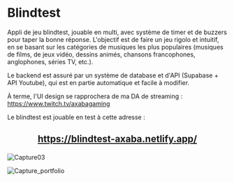 # Blindtest

Appli de jeu blindtest, jouable en multi, avec système de timer et de buzzers pour taper la bonne réponse.
L'objectif est de faire un jeu rigolo et intuitif, en se basant sur les catégories de musiques les plus populaires (musiques de films, de jeux vidéo, dessins animés, chansons francophones, anglophones, séries TV, etc.).

Le backend est assuré par un système de database et d'API (Supabase + API Youtube), qui est en partie automatique et facile à modifier.

À terme, l'UI design se rapprochera de ma DA de streaming : https://www.twitch.tv/axabagaming

Le blindtest est jouable en test à cette adresse : 
## <p align="center">https://blindtest-axaba.netlify.app/</p>

![Capture03](https://github.com/user-attachments/assets/1073c2a6-5cb9-4ade-b7c9-c50bad0a3fe7)

![Capture_portfolio](https://github.com/user-attachments/assets/408465ce-53cd-42d1-869d-16d7daafde04)
